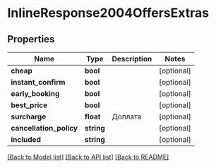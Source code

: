 # InlineResponse2004OffersExtras

## Properties
Name | Type | Description | Notes
------------ | ------------- | ------------- | -------------
**cheap** | **bool** |  | [optional] 
**instant_confirm** | **bool** |  | [optional] 
**early_booking** | **bool** |  | [optional] 
**best_price** | **bool** |  | [optional] 
**surcharge** | **float** | Доплата | [optional] 
**cancellation_policy** | **string** |  | [optional] 
**included** | **string** |  | [optional] 

[[Back to Model list]](../../README.md#documentation-for-models) [[Back to API list]](../../README.md#documentation-for-api-endpoints) [[Back to README]](../../README.md)


